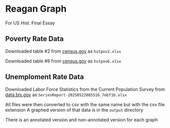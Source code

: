 # Reagan Graph

For US Hist. Final Essay

## Poverty Rate Data
Downloaded table #2 from [census.gov](https://www.census.gov/data/tables/time-series/demo/income-poverty/historical-poverty-people.html) as `hstpov2.xlsx`

Downloaded table #6 from [census.gov](https://www.census.gov/data/tables/time-series/demo/income-poverty/historical-poverty-people.html) as `hstpov6.xlsx`


## Unemploment Rate Data
Downloaded Labor Force Statistics from the Current Population Survey from [data.bls.gov](https://data.bls.gov/timeseries/LNS14000000?years_option=all_years) as `SeriesReport-20250522085516_7ebf1b.xlsx`

All files were then converted to csv with the same name but with the csv file extension
A graphed version of that data is in the `output` directory

There is an annotated version and non-annotated version for each graph 
